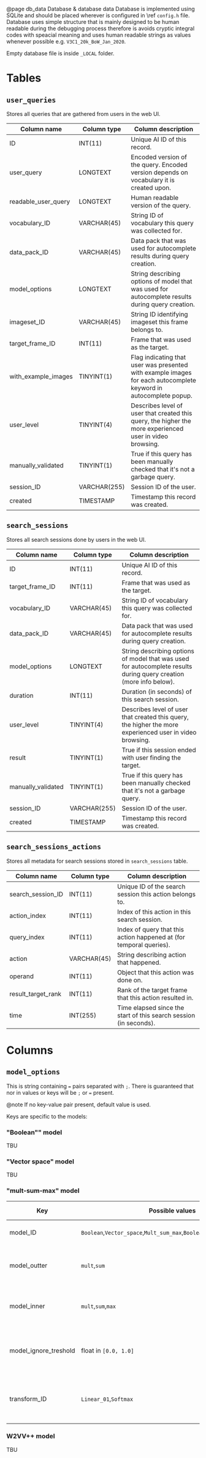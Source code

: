 @page db_data Database & database data
Database is implemented using SQLite and should be placed wherever is configured in \ref `config.h` file. Database uses simple structure that is mainly designed to be human readable during the debugging process therefore is avoids cryptic integral codes with speacial meaning and uses human readable strings as values whenever possible e.g. `V3C1_20k_BoW_Jan_2020`.

Empty database file is inside `_LOCAL` folder.

# Tables
## `user_queries`
Stores all queries that are gathered from users in the web UI.

|Column name|Column type| Column description
|---|---|---|
|ID             |INT(11)        |Unique AI ID of this record.|
|user_query     |LONGTEXT       |Encoded version of the query. Encoded version depends on vocabulary it is created upon.|
|readable_user_query     |LONGTEXT       |Human readable version of the query.|
|vocabulary_ID     |VARCHAR(45)       |String ID of vocabulary this query was collected for.|
|data_pack_ID    |VARCHAR(45)       |Data pack that was used for autocomplete results during query creation.|
|model_options   |LONGTEXT       | String describing options of model that was used for autocomplete results during query creation.|
|imageset_ID   |VARCHAR(45)      | String ID identifying imageset this frame belongs to.|
|target_frame_ID   |INT(11)       |Frame that was used as the target.|
|with_example_images   |TINYINT(1)       |Flag indicating that user was presented with example images for each autocomplete keyword in autocomplete popup.|
|user_level   |TINYINT(4)       | Describes level of user that created this query, the higher the more experienced user in video browsing.|
|manually_validated   |TINYINT(1)       |True if this query has been manually checked that it's not a garbage query.|
|session_ID   |VARCHAR(255)       | Session ID of the user.|
|created   |TIMESTAMP       | Timestamp this record was created.|



## `search_sessions`
Stores all search sessions done by users in the web UI.

|Column name|Column type| Column description
|---|---|---|
|ID             |INT(11)        |Unique AI ID of this record.|
|target_frame_ID   |INT(11)       |Frame that was used as the target.|
|vocabulary_ID     |VARCHAR(45)       |String ID of vocabulary this query was collected for.|
|data_pack_ID    |VARCHAR(45)       |Data pack that was used for autocomplete results during query creation.|
|model_options   |LONGTEXT       | String describing options of model that was used for autocomplete results during query creation (more info below).|
|duration   |INT(11)       |Duration (in seconds) of this search session.|
|user_level   |TINYINT(4)       | Describes level of user that created this query, the higher the more experienced user in video browsing.|
|result   |TINYINT(1)       |True if this session ended with user finding the target.|
|manually_validated   |TINYINT(1)       |True if this query has been manually checked that it's not a garbage query.|
|session_ID   |VARCHAR(255)       | Session ID of the user.|
|created   |TIMESTAMP       | Timestamp this record was created.|

## `search_sessions_actions`
Stores all metadata for search sessions stored in `search_sessions` table.

|Column name|Column type| Column description
|---|---|---|
|search_session_ID             |INT(11)        |Unique ID of the search session this action belongs to.|
|action_index             |INT(11)        |Index of this action in this search session.|
|query_index   |INT(11)       |Index of query that this action happened at (for temporal queries).|
|action   |VARCHAR(45)       |String describing action that happened.|
|operand   |INT(11)       |Object that this action was done on.|
|result_target_rank   |INT(11)       |Rank of the target frame that this action resulted in.|
|time   |INT(255)       | Time elapsed since the start of this search session (in seconds). |

# Columns
## `model_options`
This is string containing <key>`=`<value> pairs separated with `;`. There is guaranteed that nor in values or keys will be `;` or `=` present.

@note
    If no key-value pair present, default value is used.

Keys are specific to the models:

### "Boolean"" model
TBU

### "Vector space" model
TBU

### "mult-sum-max" model
|Key| Possible values| Default value | Description |
|---|---|---|---|
|model_ID |`Boolean`,`Vector_space`,`Mult_sum_max`,`Boolean_bucket`,`BoW_VBS2020`  |`Mult_sum_max` | What model is used during evaluation. |
|model_outter | `mult`,`sum` |`mult` | Outter operation for top level keyword groups. |
|model_inner | `mult`,`sum`,`max` |`sum` |Outter operation for lower-level keyword groups. |
|model_ignore_treshold | float in `[0.0, 1.0]`  | `0.0f` | All vector elements with less than or equal value will be considered 0. |
|transform_ID| `Linear_01`,`Softmax`| `Linear_01`| What transformation is applied on vectors before the model itself.|


### W2VV++ model
TBU

